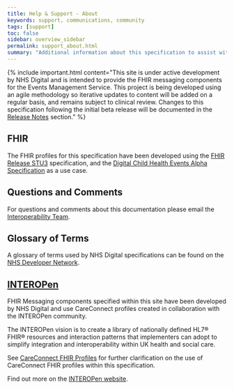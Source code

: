 ```yaml
---
title: Help & Support - About 
keywords: support, communications, community 
tags: [support]
toc: false
sidebar: overview_sidebar
permalink: support_about.html
summary: "Additional information about this specification to assist with FHIR API development."
---
```


{% include important.html content="This site is under active development by NHS Digital and is intended to provide the FHIR messaging components for the Events Management Service. This project is being developed using an agile methodology so iterative updates to content will be added on a regular basis, and remains subject to clinical review. Changes to this specification following the initial beta release will be documented in the [Release Notes](overview_release_notes.html) section." %}

## FHIR ##
The FHIR profiles for this specification have been developed using the [FHIR Release STU3](https://www.hl7.org/fhir/STU3/index.html) specification, and the [Digital Child Health Events Alpha Specification](https://data.developer.nhs.uk/specifications/dch-alpha/Chapter.1.About/index.html) as a use case. 

## Questions and Comments ##
For questions and comments about this documentation please email the <a href="mailto:interoperabilityteam@nhs.net?subject=Events%20Management%20Service%20FHIR%20Specification">Interoperability Team</a>.

## Glossary of Terms ##

A glossary of terms used by NHS Digital specifications can be found on the [NHS Developer Network](https://developer.nhs.uk/library/glossary/).

## [INTEROPen](http://www.interopen.org/)

FHIR Messaging components specified within this site have been developed by NHS Digital and use CareConnect profiles created in collaboration with the INTEROPen community. 

The INTEROPen vision is to create a library of nationally defined HL7® FHIR® resources and interaction patterns that implementers can adopt to simplify integration and interoperability within UK health and social care.

See [CareConnect FHIR Profiles](support_careconnect.html) for further clarification on the use of CareConnect FHIR profiles within this specification.

Find out more on the [INTEROPen website](http://interopen.org/).